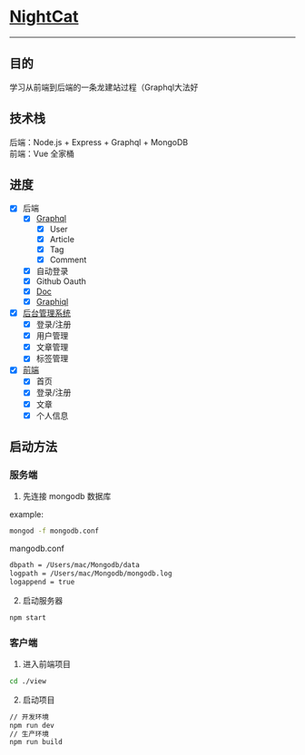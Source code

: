# [NightCat](https://nightcat.win/)

------

## 目的
学习从前端到后端的一条龙建站过程（Graphql大法好

## 技术栈
后端：Node.js + Express + Graphql + MongoDB<br>
前端：Vue 全家桶<br>

## 进度
- [x] 后端
  - [x] [Graphql](https://github.com/NightCatSama/NightCat/blob/master/graphQL/index.js)
    - [x] User
    - [x] Article
    - [x] Tag
    - [x] Comment
  - [x] 自动登录
  - [x] Github Oauth
  - [x] [Doc](https://github.com/NightCatSama/NightCat/blob/master/docs/user.md)
  - [x] [Graphiql](https://nightcat.win/graphql)
- [x] [后台管理系统](https://nightcat.win/admin)
  - [x] 登录/注册
  - [x] 用户管理
  - [x] 文章管理
  - [x] 标签管理
- [x] [前端](https://nightcat.win/)
  - [x] 首页
  - [x] 登录/注册
  - [x] 文章
  - [x] 个人信息

## 启动方法

### 服务端

1. 先连接 mongodb 数据库

example:
```bash
mongod -f mongodb.conf
```
mangodb.conf
```bash
dbpath = /Users/mac/Mongodb/data
logpath = /Users/mac/Mongodb/mongodb.log
logappend = true
```

2. 启动服务器
```bash
npm start
```

### 客户端

1. 进入前端项目
```bash
cd ./view
```

2. 启动项目
```bash
// 开发环境
npm run dev
// 生产环境
npm run build
```
